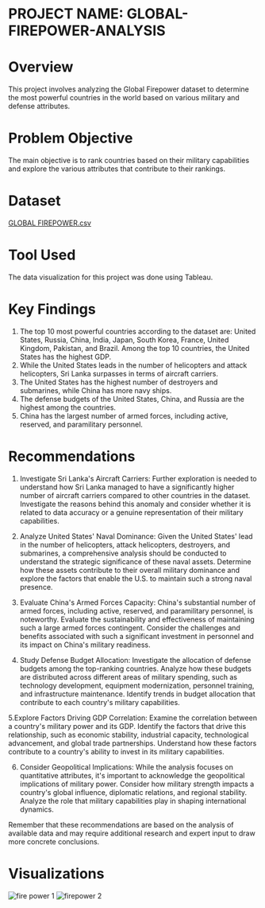 # PROJECT NAME: GLOBAL-FIREPOWER-ANALYSIS

# Overview
This project involves analyzing the Global Firepower dataset to determine the most powerful countries in the world based on various military and defense attributes.

# Problem Objective
The main objective is to rank countries based on their military capabilities and explore the various attributes that contribute to their rankings.

# Dataset
[GLOBAL FIREPOWER.csv](https://github.com/BendelHybrid/GLOBAL-FIREPOWER-ANALYSIS/files/12480730/GLOBAL.FIREPOWER.csv)

# Tool Used
The data visualization for this project was done using Tableau.

# Key Findings
1. The top 10 most powerful countries according to the dataset are: United States, Russia, China, India, Japan, South Korea, France, United Kingdom, Pakistan, and Brazil.
Among the top 10 countries, the United States has the highest GDP.
2. While the United States leads in the number of helicopters and attack helicopters, Sri Lanka surpasses in terms of aircraft carriers.
3. The United States has the highest number of destroyers and submarines, while China has more navy ships.
4. The defense budgets of the United States, China, and Russia are the highest among the countries.
5. China has the largest number of armed forces, including active, reserved, and paramilitary personnel.

# Recommendations
1. Investigate Sri Lanka's Aircraft Carriers: Further exploration is needed to understand how Sri Lanka managed to have a significantly higher number of aircraft carriers compared to other countries in the dataset. Investigate the reasons behind this anomaly and consider whether it is related to data accuracy or a genuine representation of their military capabilities.

2. Analyze United States' Naval Dominance: Given the United States' lead in the number of helicopters, attack helicopters, destroyers, and submarines, a comprehensive analysis should be conducted to understand the strategic significance of these naval assets. Determine how these assets contribute to their overall military dominance and explore the factors that enable the U.S. to maintain such a strong naval presence.

3. Evaluate China's Armed Forces Capacity: China's substantial number of armed forces, including active, reserved, and paramilitary personnel, is noteworthy. Evaluate the sustainability and effectiveness of maintaining such a large armed forces contingent. Consider the challenges and benefits associated with such a significant investment in personnel and its impact on China's military readiness.

4. Study Defense Budget Allocation: Investigate the allocation of defense budgets among the top-ranking countries. Analyze how these budgets are distributed across different areas of military spending, such as technology development, equipment modernization, personnel training, and infrastructure maintenance. Identify trends in budget allocation that contribute to each country's military capabilities.

5.Explore Factors Driving GDP Correlation: Examine the correlation between a country's military power and its GDP. Identify the factors that drive this relationship, such as economic stability, industrial capacity, technological advancement, and global trade partnerships. Understand how these factors contribute to a country's ability to invest in its military capabilities.

6. Consider Geopolitical Implications: While the analysis focuses on quantitative attributes, it's important to acknowledge the geopolitical implications of military power. Consider how military strength impacts a country's global influence, diplomatic relations, and regional stability. Analyze the role that military capabilities play in shaping international dynamics.

Remember that these recommendations are based on the analysis of available data and may require additional research and expert input to draw more concrete conclusions.

# Visualizations
![fire power 1](https://github.com/BendelHybrid/GLOBAL-FIREPOWER-ANALYSIS/assets/63473719/cd7a7ed6-d63b-4ae3-b75f-6b8f07a14b6b)
![firepower 2](https://github.com/BendelHybrid/GLOBAL-FIREPOWER-ANALYSIS/assets/63473719/8491b2ef-ab97-4bf2-a21f-a4f758b7f458)


